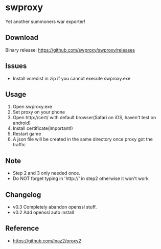 # swproxy
Yet another summoners war exporter!

## Download
Binary release: https://github.com/swproxy/swproxy/releases

## Issues
* Install vcredist in zip if you cannot execute swproxy.exe

## Usage

1. Open swproxy.exe
2. Set proxy on your phone
3. Open http://cert/ with default browser(Safari on iOS, haven't test on android)
4. Install certificate(Important!)
5. Restart game
6. A json file will be created in the same directory once proxy got the traffic

## Note
* Step 2 and 3 only needed once.
* Do NOT forget typing in 'http://' in step2 otherwise it won't work

## Changelog
* v0.3 Completely abandon openssl stuff.
* v0.2 Add openssl auto install
 
## Reference
* https://github.com/inaz2/proxy2
